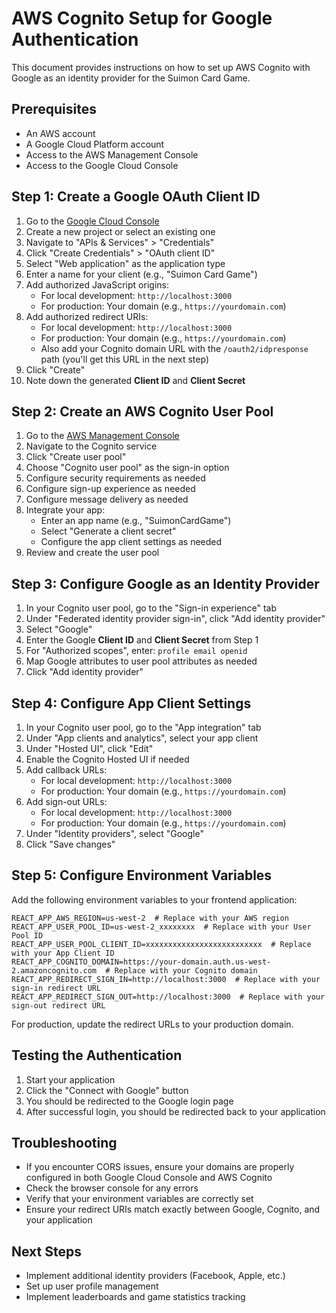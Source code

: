 # AWS Cognito Setup for Google Authentication

This document provides instructions on how to set up AWS Cognito with Google as an identity provider for the Suimon Card Game.

## Prerequisites

- An AWS account
- A Google Cloud Platform account
- Access to the AWS Management Console
- Access to the Google Cloud Console

## Step 1: Create a Google OAuth Client ID

1. Go to the [Google Cloud Console](https://console.cloud.google.com/)
2. Create a new project or select an existing one
3. Navigate to "APIs & Services" > "Credentials"
4. Click "Create Credentials" > "OAuth client ID"
5. Select "Web application" as the application type
6. Enter a name for your client (e.g., "Suimon Card Game")
7. Add authorized JavaScript origins:
   - For local development: `http://localhost:3000`
   - For production: Your domain (e.g., `https://yourdomain.com`)
8. Add authorized redirect URIs:
   - For local development: `http://localhost:3000`
   - For production: Your domain (e.g., `https://yourdomain.com`)
   - Also add your Cognito domain URL with the `/oauth2/idpresponse` path (you'll get this URL in the next step)
9. Click "Create"
10. Note down the generated **Client ID** and **Client Secret**

## Step 2: Create an AWS Cognito User Pool

1. Go to the [AWS Management Console](https://console.aws.amazon.com/)
2. Navigate to the Cognito service
3. Click "Create user pool"
4. Choose "Cognito user pool" as the sign-in option
5. Configure security requirements as needed
6. Configure sign-up experience as needed
7. Configure message delivery as needed
8. Integrate your app:
   - Enter an app name (e.g., "SuimonCardGame")
   - Select "Generate a client secret"
   - Configure the app client settings as needed
9. Review and create the user pool

## Step 3: Configure Google as an Identity Provider

1. In your Cognito user pool, go to the "Sign-in experience" tab
2. Under "Federated identity provider sign-in", click "Add identity provider"
3. Select "Google"
4. Enter the Google **Client ID** and **Client Secret** from Step 1
5. For "Authorized scopes", enter: `profile email openid`
6. Map Google attributes to user pool attributes as needed
7. Click "Add identity provider"

## Step 4: Configure App Client Settings

1. In your Cognito user pool, go to the "App integration" tab
2. Under "App clients and analytics", select your app client
3. Under "Hosted UI", click "Edit"
4. Enable the Cognito Hosted UI if needed
5. Add callback URLs:
   - For local development: `http://localhost:3000`
   - For production: Your domain (e.g., `https://yourdomain.com`)
6. Add sign-out URLs:
   - For local development: `http://localhost:3000`
   - For production: Your domain (e.g., `https://yourdomain.com`)
7. Under "Identity providers", select "Google"
8. Click "Save changes"

## Step 5: Configure Environment Variables

Add the following environment variables to your frontend application:

```
REACT_APP_AWS_REGION=us-west-2  # Replace with your AWS region
REACT_APP_USER_POOL_ID=us-west-2_xxxxxxxx  # Replace with your User Pool ID
REACT_APP_USER_POOL_CLIENT_ID=xxxxxxxxxxxxxxxxxxxxxxxxxx  # Replace with your App Client ID
REACT_APP_COGNITO_DOMAIN=https://your-domain.auth.us-west-2.amazoncognito.com  # Replace with your Cognito domain
REACT_APP_REDIRECT_SIGN_IN=http://localhost:3000  # Replace with your sign-in redirect URL
REACT_APP_REDIRECT_SIGN_OUT=http://localhost:3000  # Replace with your sign-out redirect URL
```

For production, update the redirect URLs to your production domain.

## Testing the Authentication

1. Start your application
2. Click the "Connect with Google" button
3. You should be redirected to the Google login page
4. After successful login, you should be redirected back to your application

## Troubleshooting

- If you encounter CORS issues, ensure your domains are properly configured in both Google Cloud Console and AWS Cognito
- Check the browser console for any errors
- Verify that your environment variables are correctly set
- Ensure your redirect URIs match exactly between Google, Cognito, and your application

## Next Steps

- Implement additional identity providers (Facebook, Apple, etc.)
- Set up user profile management
- Implement leaderboards and game statistics tracking